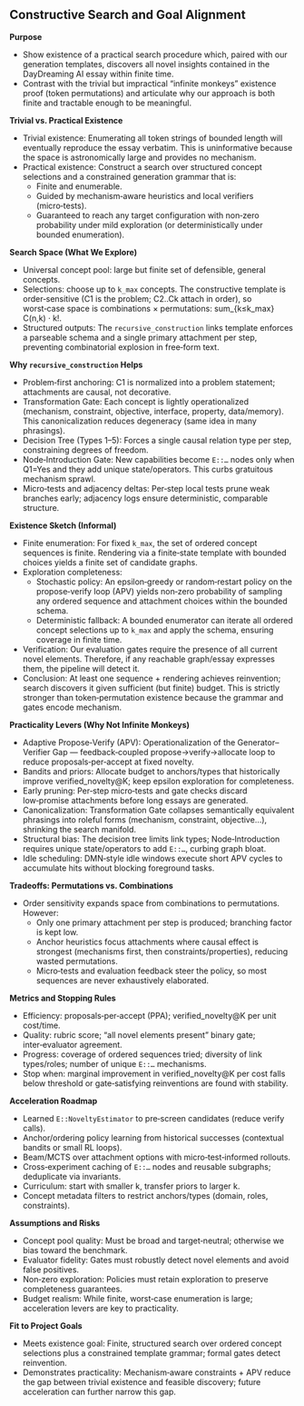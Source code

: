 ## Constructive Search and Goal Alignment

**Purpose**
- Show existence of a practical search procedure which, paired with our generation templates, discovers all novel insights contained in the DayDreaming AI essay within finite time.
- Contrast with the trivial but impractical “infinite monkeys” existence proof (token permutations) and articulate why our approach is both finite and tractable enough to be meaningful.

**Trivial vs. Practical Existence**
- Trivial existence: Enumerating all token strings of bounded length will eventually reproduce the essay verbatim. This is uninformative because the space is astronomically large and provides no mechanism.
- Practical existence: Construct a search over structured concept selections and a constrained generation grammar that is:
  - Finite and enumerable.
  - Guided by mechanism‑aware heuristics and local verifiers (micro‑tests).
  - Guaranteed to reach any target configuration with non‑zero probability under mild exploration (or deterministically under bounded enumeration).

**Search Space (What We Explore)**
- Universal concept pool: large but finite set of defensible, general concepts.
- Selections: choose up to `k_max` concepts. The constructive template is order‑sensitive (C1 is the problem; C2..Ck attach in order), so worst‑case space is combinations × permutations: sum_{k≤k_max} C(n,k) · k!.
- Structured outputs: The `recursive_construction` links template enforces a parseable schema and a single primary attachment per step, preventing combinatorial explosion in free‑form text.

**Why `recursive_construction` Helps**
- Problem‑first anchoring: C1 is normalized into a problem statement; attachments are causal, not decorative.
- Transformation Gate: Each concept is lightly operationalized (mechanism, constraint, objective, interface, property, data/memory). This canonicalization reduces degeneracy (same idea in many phrasings).
- Decision Tree (Types 1–5): Forces a single causal relation type per step, constraining degrees of freedom.
- Node‑Introduction Gate: New capabilities become `E::…` nodes only when Q1=Yes and they add unique state/operators. This curbs gratuitous mechanism sprawl.
- Micro‑tests and adjacency deltas: Per‑step local tests prune weak branches early; adjacency logs ensure deterministic, comparable structure.

**Existence Sketch (Informal)**
- Finite enumeration: For fixed `k_max`, the set of ordered concept sequences is finite. Rendering via a finite‑state template with bounded choices yields a finite set of candidate graphs.
- Exploration completeness:
  - Stochastic policy: An epsilon‑greedy or random‑restart policy on the propose‑verify loop (APV) yields non‑zero probability of sampling any ordered sequence and attachment choices within the bounded schema.
  - Deterministic fallback: A bounded enumerator can iterate all ordered concept selections up to `k_max` and apply the schema, ensuring coverage in finite time.
- Verification: Our evaluation gates require the presence of all current novel elements. Therefore, if any reachable graph/essay expresses them, the pipeline will detect it.
- Conclusion: At least one sequence + rendering achieves reinvention; search discovers it given sufficient (but finite) budget. This is strictly stronger than token‑permutation existence because the grammar and gates encode mechanism.

**Practicality Levers (Why Not Infinite Monkeys)**
- Adaptive Propose‑Verify (APV): Operationalization of the Generator–Verifier Gap — feedback‑coupled propose→verify→allocate loop to reduce proposals‑per‑accept at fixed novelty.
- Bandits and priors: Allocate budget to anchors/types that historically improve verified_novelty@K; keep epsilon exploration for completeness.
- Early pruning: Per‑step micro‑tests and gate checks discard low‑promise attachments before long essays are generated.
- Canonicalization: Transformation Gate collapses semantically equivalent phrasings into roleful forms (mechanism, constraint, objective…), shrinking the search manifold.
- Structural bias: The decision tree limits link types; Node‑Introduction requires unique state/operators to add `E::…`, curbing graph bloat.
- Idle scheduling: DMN‑style idle windows execute short APV cycles to accumulate hits without blocking foreground tasks.

**Tradeoffs: Permutations vs. Combinations**
- Order sensitivity expands space from combinations to permutations. However:
  - Only one primary attachment per step is produced; branching factor is kept low.
  - Anchor heuristics focus attachments where causal effect is strongest (mechanisms first, then constraints/properties), reducing wasted permutations.
  - Micro‑tests and evaluation feedback steer the policy, so most sequences are never exhaustively elaborated.

**Metrics and Stopping Rules**
- Efficiency: proposals‑per‑accept (PPA); verified_novelty@K per unit cost/time.
- Quality: rubric score; “all novel elements present” binary gate; inter‑evaluator agreement.
- Progress: coverage of ordered sequences tried; diversity of link types/roles; number of unique `E::…` mechanisms.
- Stop when: marginal improvement in verified_novelty@K per cost falls below threshold or gate‑satisfying reinventions are found with stability.

**Acceleration Roadmap**
- Learned `E::NoveltyEstimator` to pre‑screen candidates (reduce verify calls).
- Anchor/ordering policy learning from historical successes (contextual bandits or small RL loops).
- Beam/MCTS over attachment options with micro‑test‑informed rollouts.
- Cross‑experiment caching of `E::…` nodes and reusable subgraphs; deduplicate via invariants.
- Curriculum: start with smaller k, transfer priors to larger k.
- Concept metadata filters to restrict anchors/types (domain, roles, constraints).

**Assumptions and Risks**
- Concept pool quality: Must be broad and target‑neutral; otherwise we bias toward the benchmark.
- Evaluator fidelity: Gates must robustly detect novel elements and avoid false positives.
- Non‑zero exploration: Policies must retain exploration to preserve completeness guarantees.
- Budget realism: While finite, worst‑case enumeration is large; acceleration levers are key to practicality.

**Fit to Project Goals**
- Meets existence goal: Finite, structured search over ordered concept selections plus a constrained template grammar; formal gates detect reinvention.
- Demonstrates practicality: Mechanism‑aware constraints + APV reduce the gap between trivial existence and feasible discovery; future acceleration can further narrow this gap.
